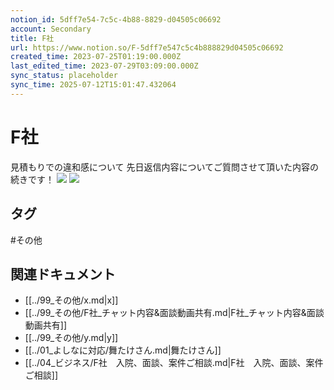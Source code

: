 ```yaml
---
notion_id: 5dff7e54-7c5c-4b88-8829-d04505c06692
account: Secondary
title: F社
url: https://www.notion.so/F-5dff7e547c5c4b888829d04505c06692
created_time: 2023-07-25T01:19:00.000Z
last_edited_time: 2023-07-29T03:09:00.000Z
sync_status: placeholder
sync_time: 2025-07-12T15:01:47.432064
---
```

# F社

見積もりでの違和感について
先日返信内容についてご質問させて頂いた内容の続きです！
![](https://prod-files-secure.s3.us-west-2.amazonaws.com/d58fe38c-a9d4-4466-aed9-85604b7b2c6d/df90e0d4-0f48-41d3-b46d-244f012390d7/%E3%82%B9%E3%82%AF%E3%83%AA%E3%83%BC%E3%83%B3%E3%82%B7%E3%83%A7%E3%83%83%E3%83%88_2023-07-25_10.17.19.png?X-Amz-Algorithm=AWS4-HMAC-SHA256&X-Amz-Content-Sha256=UNSIGNED-PAYLOAD&X-Amz-Credential=ASIAZI2LB466TEL6GF3K%2F20250719%2Fus-west-2%2Fs3%2Faws4_request&X-Amz-Date=20250719T060621Z&X-Amz-Expires=3600&X-Amz-Security-Token=IQoJb3JpZ2luX2VjEIX%2F%2F%2F%2F%2F%2F%2F%2F%2F%2FwEaCXVzLXdlc3QtMiJIMEYCIQC0jzvxnHl5V31vspypzCxmIxCgO2FoTEeOMEVwft%2BzjAIhAPVzCbuc0EC8y%2BjSo01iY1nBPa%2BdxYtb87mxgeQwzCw1KogECJ7%2F%2F%2F%2F%2F%2F%2F%2F%2F%2FwEQABoMNjM3NDIzMTgzODA1IgyrQRqLwS3WZ93xt0Yq3AN3LmiNN7i2a7S3WmEDhhHlWI9W6J%2F%2BLb2rWj9LUbGWkXIohA7b%2B%2Fje0I8Tgp74HhmaoRpcktSuFmHDR1iO3Hnplk6o2iB18lkjkSoMUJ04BlURM2RpgDdPV78ebpiUcc1ZVsWujP6%2BJ%2BFMsLhi7V8OLE2OdUl9VaCeevrDc25u7giZLquliIPefT53C2n4JRvpo059DdXu%2FvvNB%2Bns2c8I92%2FODHh8wf6s7CoSiCN%2FvBzyFXlOnTZFa6YKuSRGJjH1ZupfBnpwH2Jex2J4yR99yId2PFChljtrMBZXY6Q9X5Mtkv%2F7Xi9g13ecmxkA8eSSHTaEiDR80UqWsHekwMyfF6gFfg1Fu3C6k6IA3chFSDafwxDBTF9WKaxUr%2Bq5KkTb58jfy%2Fdkg%2FcKRcN0V3Fgp%2BDL%2FRczV4oPxHAXHDvMkZTatxFNoWz9ALzBtioMl18kJn9sA%2Ba36w42zzJyUoaHOguNLChF7NUf7NvJXX5BwX2g19DUCsqV1YBsR9FefhePQ8FhGYV2zlGb9Yv4p%2BHS31kbReVCujHW1S2PEJuSRWDTDQ5KTDL51kq0LaoxO4hfZLVUQiWk7fHmGVj2cT3w0TBf%2BH3wq5jZTZ7kfcCQ72jk3%2BlyJlPZ0DgEKzCFxuzDBjqkAUMmodWk0MSS%2BSljH8rxvkJZX%2BGWr7JzqD2fG4hEwBIladaKazjmbhQZ1Abdjkz9dLs86ZcmGrmHGpFEfqNgX7rL0v0u8KWfviMZZg%2BMKZ3XOBupIqhtFlmxccC1vXmgvtfbG%2FUyLz0TSDODXu9d7jejKvJptL5BY1MRe7riuta9HTW%2FwTIP7wPOqfX7qIrlbaAE%2FeR2yYrAWvi8%2FNRTN1tZTyiP&X-Amz-Signature=9b57f50fa0394f73a54a93312c0dfbf72f37d6a4ae8d504d10cea282d8bffaa5&X-Amz-SignedHeaders=host&x-amz-checksum-mode=ENABLED&x-id=GetObject)
![](https://prod-files-secure.s3.us-west-2.amazonaws.com/d58fe38c-a9d4-4466-aed9-85604b7b2c6d/8a0b7aaf-ecc4-49f8-8aa4-281738125c36/%E3%82%B9%E3%82%AF%E3%83%AA%E3%83%BC%E3%83%B3%E3%82%B7%E3%83%A7%E3%83%83%E3%83%88_2023-07-25_10.17.40.png?X-Amz-Algorithm=AWS4-HMAC-SHA256&X-Amz-Content-Sha256=UNSIGNED-PAYLOAD&X-Amz-Credential=ASIAZI2LB466TEL6GF3K%2F20250719%2Fus-west-2%2Fs3%2Faws4_request&X-Amz-Date=20250719T060621Z&X-Amz-Expires=3600&X-Amz-Security-Token=IQoJb3JpZ2luX2VjEIX%2F%2F%2F%2F%2F%2F%2F%2F%2F%2FwEaCXVzLXdlc3QtMiJIMEYCIQC0jzvxnHl5V31vspypzCxmIxCgO2FoTEeOMEVwft%2BzjAIhAPVzCbuc0EC8y%2BjSo01iY1nBPa%2BdxYtb87mxgeQwzCw1KogECJ7%2F%2F%2F%2F%2F%2F%2F%2F%2F%2FwEQABoMNjM3NDIzMTgzODA1IgyrQRqLwS3WZ93xt0Yq3AN3LmiNN7i2a7S3WmEDhhHlWI9W6J%2F%2BLb2rWj9LUbGWkXIohA7b%2B%2Fje0I8Tgp74HhmaoRpcktSuFmHDR1iO3Hnplk6o2iB18lkjkSoMUJ04BlURM2RpgDdPV78ebpiUcc1ZVsWujP6%2BJ%2BFMsLhi7V8OLE2OdUl9VaCeevrDc25u7giZLquliIPefT53C2n4JRvpo059DdXu%2FvvNB%2Bns2c8I92%2FODHh8wf6s7CoSiCN%2FvBzyFXlOnTZFa6YKuSRGJjH1ZupfBnpwH2Jex2J4yR99yId2PFChljtrMBZXY6Q9X5Mtkv%2F7Xi9g13ecmxkA8eSSHTaEiDR80UqWsHekwMyfF6gFfg1Fu3C6k6IA3chFSDafwxDBTF9WKaxUr%2Bq5KkTb58jfy%2Fdkg%2FcKRcN0V3Fgp%2BDL%2FRczV4oPxHAXHDvMkZTatxFNoWz9ALzBtioMl18kJn9sA%2Ba36w42zzJyUoaHOguNLChF7NUf7NvJXX5BwX2g19DUCsqV1YBsR9FefhePQ8FhGYV2zlGb9Yv4p%2BHS31kbReVCujHW1S2PEJuSRWDTDQ5KTDL51kq0LaoxO4hfZLVUQiWk7fHmGVj2cT3w0TBf%2BH3wq5jZTZ7kfcCQ72jk3%2BlyJlPZ0DgEKzCFxuzDBjqkAUMmodWk0MSS%2BSljH8rxvkJZX%2BGWr7JzqD2fG4hEwBIladaKazjmbhQZ1Abdjkz9dLs86ZcmGrmHGpFEfqNgX7rL0v0u8KWfviMZZg%2BMKZ3XOBupIqhtFlmxccC1vXmgvtfbG%2FUyLz0TSDODXu9d7jejKvJptL5BY1MRe7riuta9HTW%2FwTIP7wPOqfX7qIrlbaAE%2FeR2yYrAWvi8%2FNRTN1tZTyiP&X-Amz-Signature=15a4f726da30adab74cf1a7ce0e0b5a6bda7be5ae693c5bf7a4b8fe0855d2f4d&X-Amz-SignedHeaders=host&x-amz-checksum-mode=ENABLED&x-id=GetObject)

## タグ

#その他 

## 関連ドキュメント

- [[../99_その他/x.md|x]]
- [[../99_その他/F社_チャット内容&面談動画共有.md|F社_チャット内容&面談動画共有]]
- [[../99_その他/y.md|y]]
- [[../01_よしなに対応/舞たけさん.md|舞たけさん]]
- [[../04_ビジネス/F社　入院、面談、案件ご相談.md|F社　入院、面談、案件ご相談]]
